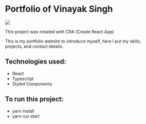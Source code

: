 # Portfolio of Vinayak Singh

<img src ="![Screenshot 2024-09-18 155544](https://github.com/user-attachments/assets/3c4aec11-5af7-4215-9e1d-6188f58f516d)
" />
 
This project was created with CRA (Create React App)

This is my portfolio website to introduce myself, here I put my skills, projects, and contact details.

## Technologies used:
- React
- Typescript
- Styled Components
 
## To run this project:
- yarn install
- yarn run start
